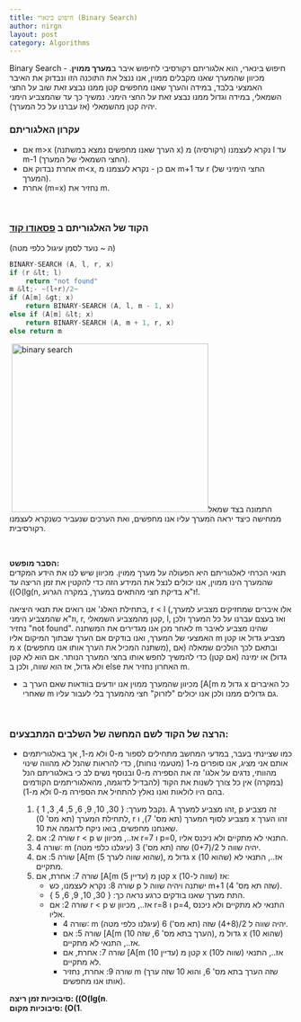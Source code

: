 ```yaml
---
title: חיפוש בינארי (Binary Search)
author: nirgn
layout: post
category: Algorithms
---
```

Binary Search - חיפוש בינארי, הוא אלגוריתם רקורסיבי לחיפוש איבר ב**מערך ממוין**. מכיוון שהמערך שאנו מקבלים ממוין, אנו ננצל את התוכנה הזו ונבדוק את האיבר האמצעי בלבד, במידה והערך שאנו מחפשים קטן ממנו נבצע זאת שוב על החצי השמאלי, במידה וגדול ממנו נבצע זאת על החצי הימני. נמשיך כך עד שהמצביע הימני יהיה קטן מהשמאלי (אז עברנו על כל המערך).

### עקרון האלגוריתם

  * אם m>x (הערך שאנו מחפשים נמצא במשתנה x) נקרא לעצמנו (רקורסיה) מ l עד m-1 (החצי השמאלי של המערך).
  * אחרת נבדוק אם m<x, אם כן - נקרא לעצמנו מ m+1 עד r (החצי הימיני של המערך).
  * אחרת (m=x) נחזיר את m.

<!--more-->

&nbsp;

### הקוד של האלגוריתם ב [פסאודו קוד](http://en.wikipedia.org/wiki/Pseudocode)

(ה ~ נועד לסמן עיגול כלפי מטה)

```c
BINARY-SEARCH (A, l, r, x)
if (r &lt; l)
    return "not found"
m &lt;- ~(l+r)/2~
if (A[m] &gt; x)
    return BINARY-SEARCH (A, l, m - 1, x)
else if (A[m] &lt; x)
    return BINARY-SEARCH (A, m + 1, r, x)
else return m
```

 [<img class="alignleft wp-image-1170" src="http://www.lifelongstudent.net/wp-content/uploads/2013/10/binary_search.png" alt="binary search" width="350" height="300" />](http://www.lifelongstudent.net/wp-content/uploads/2013/10/binary_search.png)התמונה בצד שמאל ממחישה כיצד יראה המערך עליו אנו מחפשים, ואת הערכים שנעביר כשנקרא לעצמנו רקורסיבית.

&nbsp;

**הסבר מופשט:**  
תנאי הכרחי לאלגוריתם היא הפעולה על מערך ממוין. מכיוון שיש לנו את הידע המקדים שהמערך הינו ממוין, אנו יכולים לנצל את המידע הזה כדי להקטין את זמן הריצה עד ((O(lg(n, ז"א בדיקת חצי מהתאים במערך, במקרה הגרוע!.

בתחילת האלג' אנו רואים את תנאי היציאה, r < l (אלו איברים שמחזיקים מצביע למערך, וז"א שהמצביע הימני, r, קטן מהמצביע השמאלי, l, ואז בעצם עברנו על כל המערך ולכן נחזיר "not found". לאחר מכן אנו מגדירים את המשתנה m שהינו מצביע לאיבר האמצעי של המערך, ואנו בודקים אם הערך שבתוך המיקום אליו m מצביע גדול או קטן מ x (משתנה המכיל את הערך אותו אנו מחפשים), ובתאם לכך הולכים שמאלה (אם גדול) או ימינה (אם קטן) כדי להמשיך לחפש אותו בחצי המערך הנותר. אם הוא לא קטן ולא גדול, אז הוא שווה, ולכן ב else האחרון נחזיר את m.

* מכיוון שהמערך ממוין אנו יודעים בוודאות שאם הערך ב [A[m גדול מ x כל האיברים שאחרי m גם גדולים ממנו ולכן אנו יכולים "לזרוק" חצי מהמערך בלי לעבור עליו.

&nbsp;

### הרצה של הקוד לשם המחשה של השלבים המתבצעים:

* כמו שציינתי בעבר, במדעי המחשב מתחילים לספור מ-0 ולא מ-1, אך באלגוריתמים אותם אני מציג, אנו סופרים מ-1 (מטעמי נוחות), כדי להראות שהנל לא מהווה שינוי מהוותי, נדגים על אלגו' זה את הספירה מ-0 ובנוסף נשים לב כי באלגוריתם הנל (במקרה) אין כל צורך לשנות את הקוד (להבדיל לדוגמה, מהאלגוריתמים הקודמים בהם היו לולאות ואנו נאלץ להתחיל את הספירה מ-0 ולא מ-1).

  1. נקבל מערך: { 30, 10, 9, 6, 5, 4, 3, 1 }. A זהו מצביע למערך, p זה מצביע לתחילת המערך (תא מס' 0), r מצביע לסוף המערך (תא מס' 7), ו x זהו הערך שאנחנו מחפשים, בואו ניקח לדוגמה את 10.
  2. שורה 2: אם r < p אז.., מכיוון ש r=7 ו p=0, התנאי לא מתקיים ולא ניכנס אליו.
  3. שורה 4: m יהיה שווה ל 2/(0+7) שזה (תא מס') 3 (עיגלנו כלפי מטה).
  4. שורה 5: אם [A[m (שהוא שווה לערך 5), גדול מ x (שהוא 10) אז.., התנאי לא מתקיים.
  5. שורה 7: אחרת, אם [A[m (עדיין 5) קטן מ x (שווה ל-10) אז: <ul style="list-style-type: circle;">
      <li>
        שורה 8: נקרא לעצמנו, כש p ישתנה ויהיה שווה ל m+1 (שזה תא מס' 4).
      </li>
      <li>
        התת מערך שאנו בודקים כרגע נראה כך: { 30, 10, 9, 6, 5 }.
      </li>
      <li>
        שורה 2: אם r < p אז.., מכיוון ש r=8 ו p=4, התנאי לא מתקיים ולא ניכנס אליו. <ul style="list-style-type: square;">
          <li>
            שורה 4: m יהיה שווה ל 2/(4+8) שזה (תא מס') 6 (עיגלנו כלפי מטה).
          </li>
          <li>
            שורה 5: אם [A[m (הערך בתא מס' 6, שזה 10), גדול מ x (שהוא 10) אז.., התנאי לא מתקיים.
          </li>
          <li>
            שורה 7: אחרת, אם [A[m (עדיין 10) קטן מ x (שווה ל10) אז.., התנאי לא מתקיים.
          </li>
          <li>
            שורה 9: אחרת, נחזיר m (שזה הערך בתא מס' 6, והוא 10 שזה ערך אותו אנו מחפשים).
          </li>
        </ul>
      </li>
    </ul>

**סיבוכיות זמן ריצה: ((O(lg(n**.  
**סיבוכיות מקום: (O(1**.
